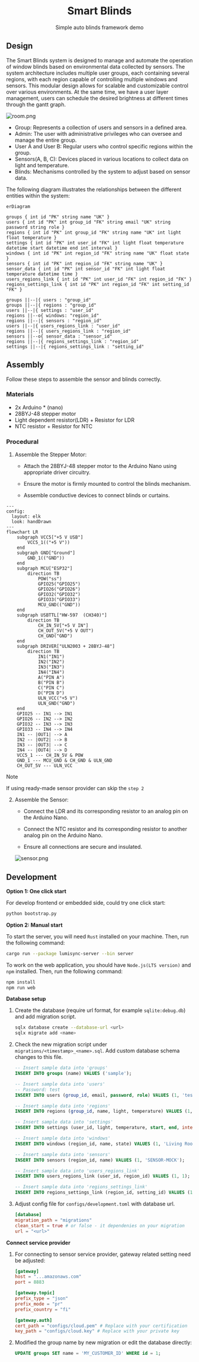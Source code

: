 <div align="center">

# Smart Blinds

Simple auto blinds framework demo

</div>

## Design

The Smart Blinds system is designed to manage and automate the operation of
window blinds based on environmental data collected by sensors. The system
architecture includes multiple user groups, each containing several regions,
with each region capable of controlling multiple windows and sensors. This
modular design allows for scalable and customizable control over various
environments. At the same time, we have a user layer management, users can
schedule the desired brightness at different times through the gantt graph.

![room.png](documents/room.png)

- Group: Represents a collection of users and sensors in a defined area.
- Admin: The user with administrative privileges who can oversee and manage the
  entire group.
- User A and User B: Regular users who control specific regions within the group.
- Sensors(A, B, C): Devices placed in various locations to collect data on light
  and temperature.
- Blinds: Mechanisms controlled by the system to adjust based on sensor data.

The following diagram illustrates the relationships between the different
entities within the system:

```mermaid
erDiagram

groups { int id "PK" string name "UK" }
users { int id "PK" int group_id "FK" string email "UK" string password string role }
regions { int id "PK" int group_id "FK" string name "UK" int light float temperature }
settings { int id "PK" int user_id "FK" int light float temperature datetime start datetime end int interval }
windows { int id "PK" int region_id "FK" string name "UK" float state }
sensors { int id "PK" int region_id "FK" string name "UK" }
sensor_data { int id "PK" int sensor_id "FK" int light float temperature datetime time }
users_regions_link { int id "PK" int user_id "FK" int region_id "FK" }
regions_settings_link { int id "PK" int region_id "FK" int setting_id "FK" }

groups ||--|{ users : "group_id"
groups ||--|{ regions : "group_id"
users ||--|{ settings : "user_id"
regions ||--o{ windows: "region_id"
regions ||--|{ sensors : "region_id"
users ||--|{ users_regions_link : "user_id"
regions ||--|{ users_regions_link : "region_id"
sensors ||--o{ sensor_data : "sensor_id"
regions ||--|{ regions_settings_link : "region_id"
settings ||--|{ regions_settings_link : "setting_id"
```

## Assembly

Follow these steps to assemble the sensor and blinds correctly.

### Materials

- 2x Arduino * (nano)
- 28BYJ-48 stepper motor
- Light dependent resistor(LDR) + Resistor for LDR
- NTC resistor + Resistor for NTC

### Procedural

1. Assemble the Stepper Motor:

   - Attach the 28BYJ-48 stepper motor to the Arduino Nano using appropriate
     driver circuitry.

   - Ensure the motor is firmly mounted to control the blinds mechanism.

   - Assemble conductive devices to connect blinds or curtains.

```mermaid
---
config:
  layout: elk
  look: handDrawn
---
flowchart LR
    subgraph VCC5["+5 V USB"]
        VCC5_1(("+5 V"))
    end
    subgraph GND["Ground"]
        GND_1(("GND"))
    end
    subgraph MCU["ESP32"]
        direction TB
            POW("ss")
            GPIO25("GPIO25")
            GPIO26("GPIO26")
            GPIO32("GPIO32")
            GPIO33("GPIO33")
            MCU_GND(("GND"))
    end
    subgraph USBTTL["HW-597  (CH340)"]
        direction TB
            CH_IN_5V["+5 V IN"]
            CH_OUT_5V("+5 V OUT")
            CH_GND("GND")
    end
    subgraph DRIVER["ULN2003 + 28BYJ-48"]
        direction TB
            IN1("IN1")
            IN2("IN2")
            IN3("IN3")
            IN4("IN4")
            A("PIN A")
            B("PIN B")
            C("PIN C")
            D("PIN D")
            ULN_VCC("+5 V")
            ULN_GND("GND")
    end
    GPIO25 -- IN1 --> IN1
    GPIO26 -- IN2 --> IN2
    GPIO32 -- IN3 --> IN3
    GPIO33 -- IN4 --> IN4
    IN1 -- |OUT1| --> A
    IN2 -- |OUT2| --> B
    IN3 -- |OUT3| --> C
    IN4 -- |OUT4| --> D
    VCC5_1 --- CH_IN_5V & POW
    GND_1 --- MCU_GND & CH_GND & ULN_GND
    CH_OUT_5V --- ULN_VCC
```

> [!NOTE]  
> If using ready-made sensor provider can skip the `step 2`

2. Assemble the Sensor:

   - Connect the LDR and its corresponding resistor to an analog pin on the
   Arduino Nano.

   - Connect the NTC resistor and its corresponding resistor to another analog
   pin on the Arduino Nano.

   - Ensure all connections are secure and insulated.

   ![sensor.png](documents/sensor.png)


## Development

**Option 1: One click start**

For develop frontend or embedded side, could try one click start:

```bash
python bootstrap.py
```

**Option 2: Manual start**

To start the server, you will need `Rust` installed on your machine. Then, run
the following command:

```bash
cargo run --package lumisync-server --bin server
```

To work on the web application, you should have `Node.js(LTS version)` and `npm`
installed. Then, run the following command:

```bash
npm install
npm run web
```

**Database setup**

1. Create the database (require url format, for example `sqlite:debug.db`) and
   add migration script.

   ```bash
   sqlx database create --database-url <url>
   sqlx migrate add <name>
   ```

2. Check the new migration script under `migrations/<timestamp>_<name>.sql`. Add
   custom database schema changes to this file.

   ```sql
   -- Insert sample data into 'groups'
   INSERT INTO groups (name) VALUES ('sample');

   -- Insert sample data into 'users'
   -- Password: test
   INSERT INTO users (group_id, email, password, role) VALUES (1, 'test@test.com', '$argon2id$v=19$m=19456,t=2,p=1$zk5JmuovvG7B6vyGGmLxDQ$qoqCpKkqrgoVjeTGa5ewrqFpuPUisTCDnEiPz6Dh/oc', 'admin');

   -- Insert sample data into 'regions'
   INSERT INTO regions (group_id, name, light, temperature) VALUES (1, 'Living Room', 100, 22.5);

   -- Insert sample data into 'settings'
   INSERT INTO settings (user_id, light, temperature, start, end, interval) VALUES (1, 100, 22.5, DATETIME('now'), DATETIME('now', '+03:30'), 0);

   -- Insert sample data into 'windows'
   INSERT INTO windows (region_id, name, state) VALUES (1, 'Living Room Right Window', 0);

   -- Insert sample data into 'sensors'
   INSERT INTO sensors (region_id, name) VALUES (1, 'SENSOR-MOCK');

   -- Insert sample data into 'users_regions_link'
   INSERT INTO users_regions_link (user_id, region_id) VALUES (1, 1);

   -- Insert sample data into 'regions_settings_link'
   INSERT INTO regions_settings_link (region_id, setting_id) VALUES (1, 1);
   ```

3. Adjust config file for `configs/development.toml` with database url.

   ```toml
   [database]
   migration_path = "migrations"
   clean_start = true # or false - it dependenies on your migration
   url = "<url>"
   ```

**Connect service provider**

1. For connecting to sensor service provider, gateway related setting need be
   adjusted:

   ```toml
   [gateway]
   host = "...amazonaws.com"
   port = 8883

   [gateway.topic]
   prefix_type = "json"
   prefix_mode = "pr"
   prefix_country = "fi"

   [gateway.auth]
   cert_path = "configs/cloud.pem" # Replace with your certification
   key_path = "configs/cloud.key" # Replace with your private key
   ```

2. Modified the group name by new migration or edit the database directly:

   ```sql
   UPDATE groups SET name = 'MY_CUSTOMER_ID' WHERE id = 1;
   ```
